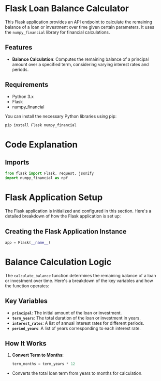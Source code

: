 # Flask Loan Balance Calculator

This Flask application provides an API endpoint to calculate the remaining balance of a loan or investment over time given certain parameters. It uses the `numpy_financial` library for financial calculations.

## Features

- **Balance Calculation**: Computes the remaining balance of a principal amount over a specified term, considering varying interest rates and periods.

## Requirements

- Python 3.x
- Flask
- numpy_financial

You can install the necessary Python libraries using pip:

```bash
pip install Flask numpy_financial
```

# Code Explanation

## Imports

```python
from flask import Flask, request, jsonify
import numpy_financial as npf
```

# Flask Application Setup

The Flask application is initialized and configured in this section. Here's a detailed breakdown of how the Flask application is set up:

## Creating the Flask Application Instance

```python
app = Flask(__name__)
```

# Balance Calculation Logic

The `calculate_balance` function determines the remaining balance of a loan or investment over time. Here's a breakdown of the key variables and how the function operates:

## Key Variables

- **`principal`**: The initial amount of the loan or investment.
- **`term_years`**: The total duration of the loan or investment in years.
- **`interest_rates`**: A list of annual interest rates for different periods.
- **`period_years`**: A list of years corresponding to each interest rate.

## How It Works

1. **Convert Term to Months**:
   ```python
   term_months = term_years * 12
   ```
- Converts the total loan term from years to months for calculation.
